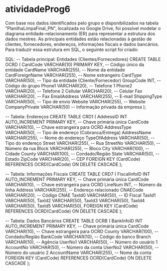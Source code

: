 # atividadeProg6

Com base nos dados identificados pelo grupo e disponibilizados na tabela "PlanilhaLimpaFinal_PN", localizada no Google Drive, foi possível modelar o diagrama entidade-relacionamento (ER) para representar a estrutura dos dados mestres. As principais entidades estão relacionadas à gestão de clientes, fornecedores, endereços, informações fiscais e dados bancários. Para traduzir essa estrutura em SQL, o seguinte script foi criado:

SQL:
-- Tabela principal: Entidades (Clientes/Fornecedores)
CREATE TABLE OCRD (
    CardCode VARCHAR(10) PRIMARY KEY,   -- Código único da entidade
    CardName VARCHAR(255),              -- Nome da entidade
    CardForeignName VARCHAR(255),       -- Nome estrangeiro
    CardType VARCHAR(50),               -- Tipo da entidade (Cliente/Fornecedor)
    GroupCode INT,                      -- Código do grupo
    Phone1 VARCHAR(20),                 -- Telefone 1
    Phone2 VARCHAR(20),                 -- Telefone 2
    Cellular VARCHAR(20),               -- Celular
    Fax VARCHAR(20),                    -- Fax
    EmailAddress VARCHAR(255),          -- E-mail
    ShippingType VARCHAR(50),           -- Tipo de envio
    Website VARCHAR(255),               -- Website
    CompanyPrivate VARCHAR(50)          -- Informação privada da empresa
);

-- Tabela: Endereços
CREATE TABLE CRD1 (
    AddressID INT AUTO_INCREMENT PRIMARY KEY,  -- Chave primária única
    CardCode VARCHAR(10),                      -- Chave estrangeira para OCRD
    AddressType VARCHAR(50),                   -- Tipo de endereço (Cobranca/Entrega)
    AddressName VARCHAR(255),                  -- Nome do endereço
    TypeOfAddress VARCHAR(50),                 -- Tipo do endereço
    Street VARCHAR(255),                       -- Rua
    StreetNo VARCHAR(50),                      -- Número da rua
    Block VARCHAR(255),                        -- Bloco
    City VARCHAR(100),                         -- Cidade
    County VARCHAR(100),                       -- Condado/Região
    State VARCHAR(50),                         -- Estado
    ZipCode VARCHAR(20),                       -- CEP
    FOREIGN KEY (CardCode) REFERENCES OCRD(CardCode) ON DELETE CASCADE
);

-- Tabela: Informações Fiscais
CREATE TABLE CRD7 (
    FiscalInfoID INT AUTO_INCREMENT PRIMARY KEY,  -- Chave primária única
    CardCode VARCHAR(10),                         -- Chave estrangeira para OCRD
    LineNum INT,                                  -- Número da linha
    Address VARCHAR(255),                         -- Endereço relacionado
    CNAECode VARCHAR(20),                         -- Código CNAE
    TaxId0 VARCHAR(50),                           -- ID Fiscal
    TaxId1 VARCHAR(50),
    TaxId2 VARCHAR(50),
    TaxId3 VARCHAR(50),
    TaxId4 VARCHAR(50),
    TaxId5 VARCHAR(50),
    FOREIGN KEY (CardCode) REFERENCES OCRD(CardCode) ON DELETE CASCADE
);

-- Tabela: Dados Bancários
CREATE TABLE OCRB (
    BankInfoID INT AUTO_INCREMENT PRIMARY KEY,  -- Chave primária única
    CardCode VARCHAR(10),                       -- Chave estrangeira para OCRD
    County VARCHAR(100),                        -- Condado/Região
    BankCode VARCHAR(10),                       -- Código do banco
    Branch VARCHAR(10),                         -- Agência
    UserNo1 VARCHAR(50),                        -- Número do usuário 1
    AccountNo VARCHAR(50),                      -- Número da conta
    UserNo2 VARCHAR(50),                        -- Número do usuário 2
    AccountName VARCHAR(255),                   -- Nome da conta
    FOREIGN KEY (CardCode) REFERENCES OCRD(CardCode) ON DELETE CASCADE
);
